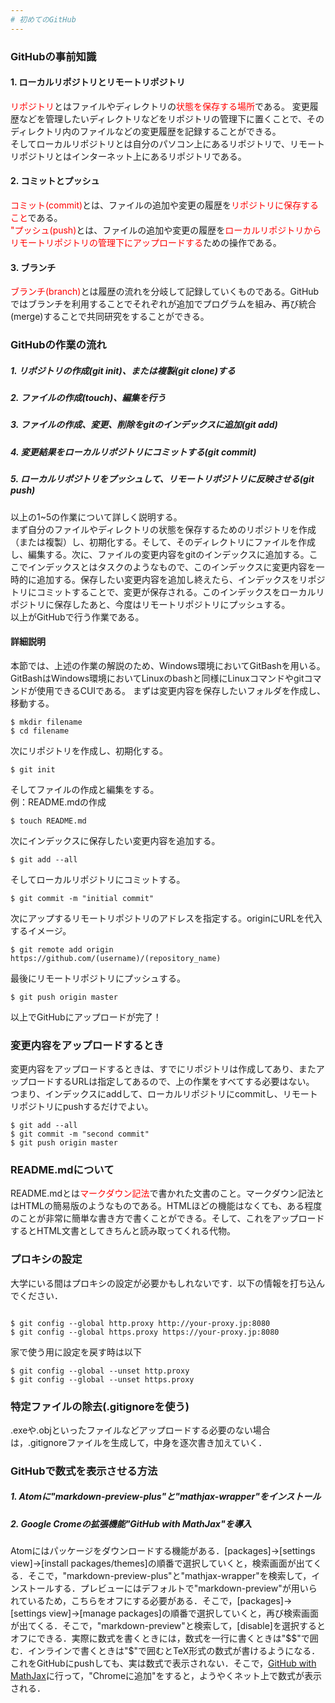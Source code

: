 ```yaml
---
# 初めてのGitHub
---
```

### GitHubの事前知識
#### 1. ローカルリポジトリとリモートリポジトリ
<Font color="red">リポジトリ</Font>とはファイルやディレクトリの<Font color="red">状態を保存する場所</Font>である。
変更履歴などを管理したいディレクトリなどをリポジトリの管理下に置くことで、そのディレクトリ内のファイルなどの変更履歴を記録することができる。  
そしてローカルリポジトリとは自分のパソコン上にあるリポジトリで、リモートリポジトリとはインターネット上にあるリポジトリである。
#### 2. コミットとプッシュ
<Font color="red">コミット(commit)</Font>とは、ファイルの追加や変更の履歴を<Font color="red">リポジトリに保存すること</Font>である。  
<Font color="red">"プッシュ(push)</Font>とは、ファイルの追加や変更の履歴を<Font color="red">ローカルリポジトリからリモートリポジトリの管理下にアップロードする</Font>ための操作である。
#### 3. ブランチ
<Font color="red">ブランチ(branch)</Font>とは履歴の流れを分岐して記録していくものである。GitHubではブランチを利用することでそれぞれが追加でプログラムを組み、再び統合(merge)することで共同研究をすることができる。


### GitHubの作業の流れ
##### 1. リポジトリの作成(git init)、または複製(git clone)する
##### 2. ファイルの作成(touch)、編集を行う
##### 3. ファイルの作成、変更、削除をgitのインデックスに追加(git add)
##### 4. 変更結果をローカルリポジトリにコミットする(git commit)
##### 5. ローカルリポジトリをプッシュして、リモートリポジトリに反映させる(git push)  
以上の1~5の作業について詳しく説明する。  
まず自分のファイルやディレクトリの状態を保存するためのリポジトリを作成（または複製）し、初期化する。そして、そのディレクトリにファイルを作成し、編集する。次に、ファイルの変更内容をgitのインデックスに追加する。ここでインデックスとはタスクのようなもので、このインデックスに変更内容を一時的に追加する。保存したい変更内容を追加し終えたら、インデックスをリポジトリにコミットすることで、変更が保存される。このインデックスをローカルリポジトリに保存したあと、今度はリモートリポジトリにプッシュする。  
以上がGitHubで行う作業である。
#### 詳細説明
本節では、上述の作業の解説のため、Windows環境においてGitBashを用いる。
GitBashはWindows環境においてLinuxのbashと同様にLinuxコマンドやgitコマンドが使用できるCUIである。
まずは変更内容を保存したいフォルダを作成し、移動する。  
<pre><code>$ mkdir filename  
$ cd filename </code></pre>   
次にリポジトリを作成し、初期化する。  
<pre><code>$ git init</code></pre>  
そしてファイルの作成と編集をする。  
例：README.mdの作成  
<pre><code>$ touch README.md</code></pre>  
次にインデックスに保存したい変更内容を追加する。  
<pre><code>$ git add --all</code></pre>  
そしてローカルリポジトリにコミットする。  
<pre><code>$ git commit -m "initial commit"</code></pre>  
次にアップするリモートリポジトリのアドレスを指定する。originにURLを代入するイメージ。  
<pre><code>$ git remote add origin https://github.com/(username)/(repository_name)</code></pre>
最後にリモートリポジトリにプッシュする。  
<pre><code>$ git push origin master</code></pre>    
以上でGitHubにアップロードが完了！

<h3> 変更内容をアップロードするとき</h3>
変更内容をアップロードするときは、すでにリポジトリは作成してあり、またアップロードするURLは指定してあるので、上の作業をすべてする必要はない。  
つまり、インデックスにaddして、ローカルリポジトリにcommitし、リモートリポジトリにpushするだけでよい。  
<pre><code>$ git add --all  
$ git commit -m "second commit"  
$ git push origin master</code></pre>  

### README.mdについて
README.mdとは<Font color="red">マークダウン記法</Font>で書かれた文書のこと。マークダウン記法とはHTMLの簡易版のようなものである。HTMLほどの機能はなくても、ある程度のことが非常に簡単な書き方で書くことができる。そして、これをアップロードするとHTML文書としてきちんと読み取ってくれる代物。

<h3>プロキシの設定</h3>

<p>大学にいる間はプロキシの設定が必要かもしれないです．以下の情報を打ち込んでください．</p>

<pre><code>
$ git config --global http.proxy http://your-proxy.jp:8080
$ git config --global https.proxy https://your-proxy.jp:8080
</code></pre>

<p>家で使う用に設定を戻す時は以下</p>

<pre><code>$ git config --global --unset http.proxy
$ git config --global --unset https.proxy
</code></pre>

<h3>特定ファイルの除去(.gitignoreを使う)</h3>

<p>.exeや.objといったファイルなどアップロードする必要のない場合は，.gitignoreファイルを生成して，中身を逐次書き加えていく．</p>


### GitHubで数式を表示させる方法
##### 1. Atomに"markdown-preview-plus"と"mathjax-wrapper"をインストール
##### 2. Google Cromeの拡張機能"GitHub with MathJax"を導入
Atomにはパッケージをダウンロードする機能がある．[packages]->[settings view]->[install packages/themes]の順番で選択していくと，検索画面が出てくる．そこで，"markdown-preview-plus"と"mathjax-wrapper"を検索して，インストールする．プレビューにはデフォルトで"markdown-preview"が用いられているため，こちらをオフにする必要がある．そこで，[packages]->[settings view]->[manage packages]の順番で選択していくと，再び検索画面が出てくる．そこで，"markdown-preview"と検索して，[disable]を選択するとオフにできる．実際に数式を書くときには，数式を一行に書くときは"$$"で囲む．インラインで書くときは"$"で囲むとTeX形式の数式が書けるようになる．これをGitHubにpushしても、実は数式で表示されない．そこで，[GitHub with MathJax](https://chrome.google.com/webstore/detail/github-with-mathjax/ioemnmodlmafdkllaclgeombjnmnbima)に行って，"Chromeに追加"をすると，ようやくネット上で数式が表示される．
